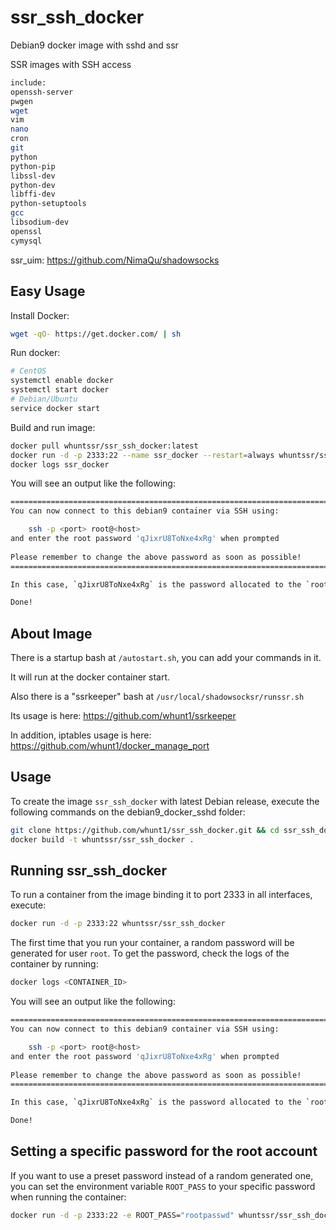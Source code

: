 # ssr_ssh_docker
Debian9 docker image with sshd and ssr

SSR images with SSH access
```bash
include: 
openssh-server 
pwgen 
wget 
vim 
nano 
cron 
git 
python 
python-pip 
libssl-dev 
python-dev 
libffi-dev 
python-setuptools 
gcc 
libsodium-dev 
openssl 
cymysql 
```
ssr_uim: https://github.com/NimaQu/shadowsocks

## Easy Usage

Install Docker:
```bash
wget -qO- https://get.docker.com/ | sh
```
Run docker:
```bash
# CentOS
systemctl enable docker
systemctl start docker
# Debian/Ubuntu
service docker start
```
Build and run image:
```bash
docker pull whuntssr/ssr_ssh_docker:latest
docker run -d -p 2333:22 --name ssr_docker --restart=always whuntssr/ssr_ssh_docker
docker logs ssr_docker
```
You will see an output like the following:
```bash
========================================================================
You can now connect to this debian9 container via SSH using:

    ssh -p <port> root@<host>
and enter the root password 'qJixrU8ToNxe4xRg' when prompted
	
Please remember to change the above password as soon as possible!
========================================================================

In this case, `qJixrU8ToNxe4xRg` is the password allocated to the `root` user.

Done!
```
## About Image

There is a startup bash at `/autostart.sh`, you can add your commands in it.

It will run at the docker container start.

Also there is a "ssrkeeper" bash at `/usr/local/shadowsocksr/runssr.sh`

Its usage is here: https://github.com/whunt1/ssrkeeper

In addition, iptables usage is here: https://github.com/whunt1/docker_manage_port

## Usage

To create the image `ssr_ssh_docker` with latest Debian release, 
execute the following commands on the debian9_docker_sshd folder:
```bash
git clone https://github.com/whunt1/ssr_ssh_docker.git && cd ssr_ssh_docker
docker build -t whuntssr/ssr_ssh_docker . 
```
## Running ssr_ssh_docker

To run a container from the image binding it to port 2333 in all interfaces, execute:
```bash
docker run -d -p 2333:22 whuntssr/ssr_ssh_docker
```
The first time that you run your container, a random password will be generated
for user `root`. To get the password, check the logs of the container by running:
```bash
docker logs <CONTAINER_ID>
```
You will see an output like the following:
```bash
========================================================================
You can now connect to this debian9 container via SSH using:

    ssh -p <port> root@<host>
and enter the root password 'qJixrU8ToNxe4xRg' when prompted
	
Please remember to change the above password as soon as possible!
========================================================================

In this case, `qJixrU8ToNxe4xRg` is the password allocated to the `root` user.

Done!
```

## Setting a specific password for the root account

If you want to use a preset password instead of a random generated one, you can
set the environment variable `ROOT_PASS` to your specific password when running the container:
```bash
docker run -d -p 2333:22 -e ROOT_PASS="rootpasswd" whuntssr/ssr_ssh_docker
```

